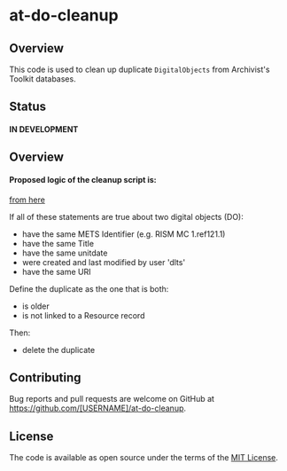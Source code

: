 # at-do-cleanup

## Overview
This code is used to clean up duplicate `DigitalObjects` from Archivist's Toolkit databases.


## Status
#### IN DEVELOPMENT

## Overview

#### Proposed logic of the cleanup script is:
[from here](https://www.pivotaltracker.com/projects/1456278/stories/111327956)

If all of these statements are true about two digital objects (DO):
- have the same METS Identifier (e.g. RISM MC 1.ref121.1)
- have the same Title
- have the same unitdate
- were created and last modified by user 'dlts'
- have the same URI

Define the duplicate as the one that is both:
- is older
- is not linked to a Resource record

Then:
- delete the duplicate


## Contributing

Bug reports and pull requests are welcome on GitHub at https://github.com/[USERNAME]/at-do-cleanup.


## License

The code is available as open source under the terms of the [MIT License](http://opensource.org/licenses/MIT).

